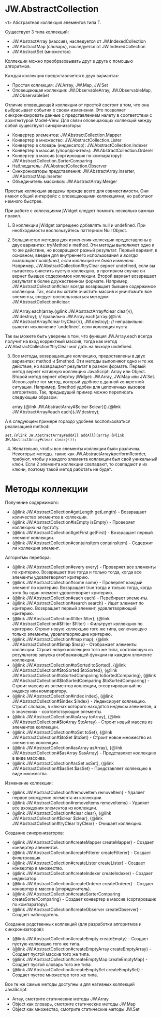 ﻿# JW.AbstractCollection

`<T>` Абстрактная коллекция элементов типа T.

Существует 3 типа коллекций:

- JW.AbstractArray (массив), наследуется от JW.IndexedCollection
- JW.AbstractMap (словарь), наследуется от JW.IndexedCollection
- JW.AbstractSet (множество)

Коллекции можно преобразовывать друг в друга с помощью алгоритмов.

Каждая коллекция предоставляется в двух вариантах:

- Простая коллекция: JW.Array, JW.Map, JW.Set
- Оповещающая коллекция: JW.ObservableArray, JW.ObservableMap, JW.ObservableSet

Отличие оповещающей коллекции от простой состоит в том, что она выбрасывает события о своем изменении. Это позволяет
синхронизировать данные с представлением налету в соответствии с архитектурой Model-View. Для связи оповещающих
коллекций между собой существуют синхронизаторы:

- Конвертер элементов: JW.AbstractCollection.Mapper
- Конвертер в множество: JW.AbstractCollection.Lister
- Конвертер в словарь (индексатор): JW.AbstractCollection.Indexer
- Конвертер в массив (упорядочитель): JW.AbstractCollection.Orderer
- Конвертер в массив (сортировщик по компаратору): JW.AbstractCollection.SorterComparing
- Наблюдатель: JW.AbstractCollection.Observer
- Синхронизаторы представления: JW.AbstractArray.Inserter, JW.AbstractMap.Inserter
- Объединитель массивов: JW.AbstractArray.Merger

Простые коллекции введены прежде всего для совместимости. Они имеют общий интерфейс с оповещающими коллекциями,
но работают немного быстрее.

При работе с коллекциями jWidget следует помнить несколько важных правил.

1) В коллекции jWidget запрещено добавлять null и undefined. При необходимости воспользуйтесь паттерном Null Object.

2) Большинство методов для изменения коллекции предоставлены в двух вариантах: tryMethod и method. Эти методы
выполняют одно и то же действие, но возвращают разный результат. Первый вариант, в основном, введен для внутреннего
использования и <em>всегда возвращает undefined, если коллекция не была изменена</em>. Например, JW.AbstractCollection#tryClear вернет
undefined, если вы пытаетесь очистить пустую коллекцию, в противном случае он вернет бывшее содержимое коллекции.
Второй вариант возвращает результат в более дружественном формате. Например, JW.AbstractCollection#clear всегда возвращает бывшее
содержимое коллекции. Так, если вы хотите очистить массив и уничтожить все элементы, следует воспользоваться
методом JW.AbstractCollection#clear:

    JW.Array.each(array.{@link JW.AbstractArray#clear clear}(), JW.destroy); // правильно
    JW.Array.each(array.{@link JW.AbstractArray#clear tryClear}(), JW.destroy); // неправильно: вылетит исключение 'undefined', если коллекция пуста

Так вы можете быть уверены в том, что функция JW.Array.each всегда получит на вход корректный массив, тогда как
метод JW.AbstractCollection#tryClear мог дать на выходе undefined.

3) Все методы, возвращающие коллекцию, предоставлены в двух вариантах: method и $method. Эти методы выполняют одно и
то же действие, но возвращают результат в разном формате. Первый метод вернет нативную коллекцию JavaScript: Array
или Object. Второй метод вернет обертку jWidget: JW.Array, JW.Map или JW.Set. Используйте тот метод, который
удобнее в данной конкретной ситуации. Например, $method удобен для цепочечных вызовов алгоритмов. Так, предыдущий
пример можно переписать следующим образом:

    array.{@link JW.AbstractArray#$clear $clear}().{@link JW.AbstractArray#each each}(JW.destroy);

А в следующем примере гораздо удобнее воспользоваться реализацией method:

    set.{@link JW.AbstractArray#addAll addAll}(array.{@link JW.AbstractArray#clear clear}());

4) Желательно, чтобы все элементы коллекции были различны. Некоторые методы, такие как
JW.AbstractArray#performReorder, требуют, чтобы у каждого элемента коллекции был свой уникальный ключ. Если 2
элемента коллекции совпадают, то совпадают и их ключи, поэтому такой метод работать не будет.

# Методы коллекции

Получение содержимого:

- {@link JW.AbstractCollection#getLength getLength} - Возвращает количество элементов в коллекции.
- {@link JW.AbstractCollection#isEmpty isEmpty} - Проверяет коллекцию на пустоту.
- {@link JW.AbstractCollection#getFirst getFirst} - Возвращает первый элемент коллекции.
- {@link JW.AbstractCollection#containsItem containsItem} - Содержит ли коллекция элемент.

Алгоритмы перебора:

- {@link JW.AbstractCollection#every every} - Проверяет все элементы по критерию.
Возвращает true тогда и только тогда, когда все элементы удовлетворяют критерию.
- {@link JW.AbstractCollection#some some} - Проверяет каждый элемент по критерию.
Возвращает true тогда и только тогда, когда хотя бы один элемент удовлетворяет критерию.
- {@link JW.AbstractCollection#each each} - Перебирает элементы.
- {@link JW.AbstractCollection#search search} - Ищет элемент по критерию.
Возвращает первый элемент, удовлетворяющий критерию.
- {@link JW.AbstractCollection#filter filter}, {@link JW.AbstractCollection#$filter $filter} - Фильтрует коллекцию по критерию.
Строит новую коллекцию того же типа, включающую только элементы, удовлетворяющие критерию.
- {@link JW.AbstractCollection#map map}, {@link JW.AbstractCollection#$map $map} - Отображает элементы коллекции.
Строит новую коллекцию того же типа, состояющую из результатов запуска отображающей функции на каждом элементе
коллекции.
- {@link JW.AbstractCollection#toSorted toSorted}, {@link JW.AbstractCollection#$toSorted $toSorted}, {@link JW.AbstractCollection#toSortedComparing toSortedComparing}, {@link JW.AbstractCollection#$toSortedComparing $toSortedComparing} -
Строит массив из элементов коллекции, отсортированный по индексу
или компаратору.
- {@link JW.AbstractCollection#index index}, {@link JW.AbstractCollection#$index $index} - Индексирует коллекцию.
Строит словарь, в ключах которого находятся индексы элементов, а в значениях - соответствующие элементы.
- {@link JW.AbstractCollection#toArray toArray}, {@link JW.AbstractCollection#$toArray $toArray} - Строит новый массив из элементов коллекции.
- {@link JW.AbstractCollection#toSet toSet}, {@link JW.AbstractCollection#$toSet $toSet} - Строит новое множество из элементов коллекции.
- {@link JW.AbstractCollection#asArray asArray}, {@link JW.AbstractCollection#$asArray $asArray} - Представляет коллекцию в виде массива.
- {@link JW.AbstractCollection#asSet asSet}, {@link JW.AbstractCollection#$asSet $asSet} - Представляет коллекцию в виде множества.

Изменение коллекции:

- {@link JW.AbstractCollection#removeItem removeItem} - Удаляет первое вхождение элемента из коллекции.
- {@link JW.AbstractCollection#removeItems removeItems} - Удаляет все вхождения элементов из коллекции.
- {@link JW.AbstractCollection#clear clear}, {@link JW.AbstractCollection#$clear $clear}, {@link JW.AbstractCollection#tryClear tryClear} - Очищает коллекцию.

Создание синхронизаторов:

- {@link JW.AbstractCollection#createMapper createMapper} - Создает конвертер элементов.
- {@link JW.AbstractCollection#createFilterer createFilterer} - Создает фильтровщик.
- {@link JW.AbstractCollection#createLister createLister} - Создает конвертер в множество.
- {@link JW.AbstractCollection#createIndexer createIndexer} - Создает индексатор.
- {@link JW.AbstractCollection#createOrderer createOrderer} - Создает конвертер в массив (упорядочитель).
- {@link JW.AbstractCollection#createSorterComparing createSorterComparing} - Создает конвертер в массив (сортировщик по компаратору).
- {@link JW.AbstractCollection#createObserver createObserver} - Создает наблюдатель.

Создание родственных коллекций (для разработки алгоритмов и синхронизаторов):

- {@link JW.AbstractCollection#createEmpty createEmpty} - Создает пустую коллекцию того же типа.
- {@link JW.AbstractCollection#createEmptyArray createEmptyArray} - Создает пустой массив того же типа.
- {@link JW.AbstractCollection#createEmptyMap createEmptyMap} - Создает пустой словарь того же типа.
- {@link JW.AbstractCollection#createEmptySet createEmptySet} - Создает пустое множество того же типа.

Все те же самые методы доступны и для нативных коллекций JavaScript:

- Array, смотрите статические методы JW.Array
- Object как словарь, смотрите статические методы JW.Map
- Object как множество, смотрите статические методы JW.Set
